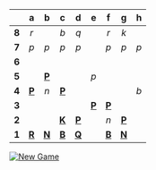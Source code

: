 |     |  a  |  b  |  c  |  d  |  e  |  f  |  g  |  h  |
|:---:|:---:|:---:|:---:|:---:|:---:|:---:|:---:|:---:|
|  **8**  |  _r_  |     |  _b_  |  _q_  |     |  _r_  |  _k_  |     |
|  **7**  |  _p_  |  _p_  |  _p_  |  _p_  |     |  _p_  |  _p_  |  _p_  |
|  **6**  |     |     |     |     |     |     |     |     |
|  **5**  |     |  [**P**](https://github.com/grim-kalman)  |     |     |  _p_  |     |     |     |
|  **4**  |  [**P**](https://github.com/grim-kalman)  |  _n_  |  [**P**](https://github.com/grim-kalman)  |     |     |     |     |  _b_  |
|  **3**  |     |     |     |     |  [**P**](https://github.com/grim-kalman)  |  [**P**](https://github.com/grim-kalman)  |     |     |
|  **2**  |     |     |  [**K**](https://readmechess.azurewebsites.net/select?square=c2)  |  [**P**](https://github.com/grim-kalman)  |     |  _n_  |  [**P**](https://github.com/grim-kalman)  |     |
|  **1**  |  [**R**](https://github.com/grim-kalman)  |  [**N**](https://github.com/grim-kalman)  |  [**B**](https://github.com/grim-kalman)  |  [**Q**](https://github.com/grim-kalman)  |     |  [**B**](https://github.com/grim-kalman)  |  [**N**](https://github.com/grim-kalman)  |     |

[![New Game](https://img.shields.io/badge/new_game-4CAF50)](https://readmechess.azurewebsites.net/new)